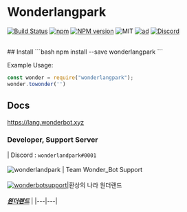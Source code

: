 # Wonderlangpark

[![Build Status](https://travis-ci.com/wonderlandpark/wonderlangpark.svg?branch=master)](https://travis-ci.com/ttakkku/Sangoon_Is_Math)
[![npm](https://img.shields.io/npm/v/npm.svg)](https://www.npmjs.com/package/wonderlangpark)
[![NPM version](https://badge.fury.io/js/wonderlangpark.svg)](https://www.npmjs.com/package/wonderlangpark)
![MIT](https://img.shields.io/dub/l/vibe-d.svg)
[![ad](https://img.shields.io/npm/dt/wonderlangpark.svg)](https://www.npmjs.com/package/wonderlangpark)
[![Discord](https://discordapp.com/api/guilds/512553485766492171/embed.png)](https://discord.gg/Dr8BZjX)

<br>
## Install
```bash
npm install --save wonderlangpark
```

Example Usage:
```js
const wonder = require("wonderlangpark");
wonder.towonder('')
```
## Docs
https://lang.wonderbot.xyz
### Developer, Support Server
| Discord : `wonderlandpark#0001`<br><br>![wonderlandpark](https://images-ext-1.discordapp.net/external/4frDYmyzoZMuV--zY7Q0k03_ivPJDLq0PnYBxX9B6WI/https/cdn.discordapp.com/avatars/285185716240252929/a_1f46428b3b326727fbf5fcd5d87c9482.gif?size=256) | Team Wonder_Bot Support<br><br>[![wonderbotsupport](https://discordapp.com/api/guilds/470028725287780352/embed.png?style=banner2)](https://discord.wonderbot.xyz)|환상의 나라 원더랜드<br><br>***[원더랜드](https://discord.gg/y6Yqeav)*** |
|---|---|



